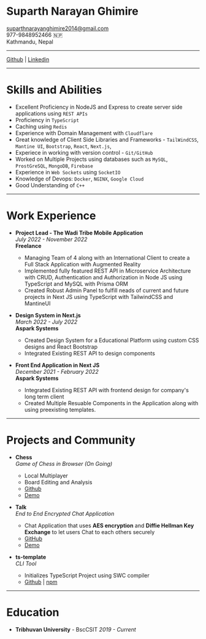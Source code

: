 # Suparth Narayan Ghimire

[suparthnarayanghimire2014@gmail.com](mailto:suparthnarayanghimire2014@gmail.com)
<br>
977-9848952466 🇳🇵
<br>
Kathmandu, Nepal

---

[Github](https://github.com/suparthghimire) | [Linkedin](https://www.linkedin.com/in/suparth/)

---

# Skills and Abilities

- Excellent Proficiency in NodeJS and Express to create server side applications using `REST APIs`
- Proficiency in `TypeScript`
- Caching using `Redis`
- Experience with Domain Management with `Cloudflare`
- Great knowledge of Client Side Libraries and Frameworks - `TailWindCSS`, `Mantine UI`, `Bootstrap`, `React`, `Next.js`,
- Experiece in working with version control - `Git/GitHub`
- Worked on Multiple Projects using databases such as `MySQL`, `ProstGreSQL`, `MongoDB`, `Firebase`
- Experience in `Web Sockets` using `SocketIO`
- Knowledge of Devops: `Docker`, `NGINX`, `Google Cloud`
- Good Understanding of `C++`

---

# Work Experience

- **Project Lead - The Wadi Tribe Mobile Application**
  <br>
  _July 2022 - November 2022_
  <br>
  **Freelance**
  - Managing Team of 4 along with an International Client to create a Full Stack Application with Augmented Reality
  - Implemented fully featured REST API in Microservice Architecture with CRUD, Authentication and Authorization in Node JS using TypeScript and MySQL with Prisma ORM
  - Created Robust Admin Panel to fulfill neads of current and future projects in Next JS using TypeScript with TailwindCSS and MantineUI
- **Design System in Next.js**
  <br>
  _March 2022 - July 2022_
  <br>
  **Aspark Systems**

  - Created Design System for a Educational Platform using custom CSS designs and React Bootstrap
  - Integrated Existing REST API to design components
    <br>

- **Front End Application in Next JS**
  <br>
  _December 2021 - February 2022_
  <br>
  **Aspark Systems**
  - Integrated Existing REST API with frontend design for company's long term client
  - Created Multiple Resuable Components in the Application along with using preexisting templates.

---

# Projects and Community

- **Chess**
  <br>
  _Game of Chess in Browser (On Going)_

  - Local Multiplayer
  - Board Editing and Analysis
  - [Github](https://github.com/suparthghimire/chess)
  - [Demo](https://chess.suparthnarayanghimire.com.np)

- **Talk**
  <br>
  _End to End Encrypted Chat Application_
  - Chat Application that uses **AES encryption** and **Diffie Hellman Key Exchange** to let users Chat to each others securely
  - [GitHub](https://github.com/suparthghimire/talk-e2e-chat-backend)
  - [Demo](https://talk.suparthnarayanghimire.com.np/)
- **ts-template**
  <br>
  _CLI Tool_
  - Initializes TypeScript Project using SWC compiler
  - [Github](https://github.com/suparthghimire/ts-template) | [npm](https://www.npmjs.com/package/@suparth_ghimire/ts-template)

---

# Education

- **Tribhuvan University** - BscCSIT _2019 - Current_
